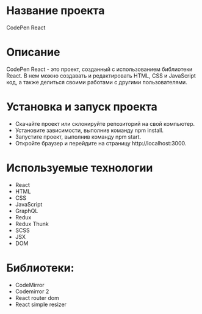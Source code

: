 # Название проекта

CodePen React

# Описание

CodePen React - это проект, созданный с использованием библиотеки React. В нем можно создавать и редактировать HTML, CSS и JavaScript код, а также делиться своими работами с другими пользователями.

# Установка и запуск проекта

- Скачайте проект или склонируйте репозиторий на свой компьютер.
- Установите зависимости, выполнив команду npm install.
- Запустите проект, выполнив команду npm start.
- Откройте браузер и перейдите на страницу http://localhost:3000.

# Используемые технологии

- React
- HTML
- CSS
- JavaScript
- GraphQL
- Redux
- Redux Thunk
- SCSS
- JSX
- DOM

# Библиотеки:

- CodeMirror
- Codemirror 2
- React router dom
- React simple resizer

